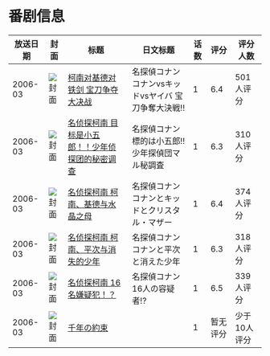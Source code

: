 # 番剧信息

|放送日期|封面|标题|日文标题|话数|评分|评分人数|
|---|---|---|---|---|---|---|
|2006-03|![封面](https://lain.bgm.tv/pic/cover/c/e5/ba/6776_bA2h2.jpg)|[柯南对基德对铁剑 宝刀争夺大决战](https://bangumi.tv/subject/6776)|名探偵コナン コナンvsキッドvsヤイバ 宝刀争奪大決戦!!|1|6.4|501人评分|
|2006-03|![封面](https://lain.bgm.tv/pic/cover/c/49/e9/38123_3gzKO.jpg)|[名侦探柯南 目标是小五郎！！少年侦探团的秘密调查](https://bangumi.tv/subject/38123)|名探偵コナン 標的は小五郎!! 少年探偵団マル秘調査|1|6.3|310人评分|
|2006-03|![封面](https://lain.bgm.tv/pic/cover/c/ec/64/38124_Y1VI8.jpg)|[名侦探柯南 柯南、基德与水晶之母](https://bangumi.tv/subject/38124)|名探偵コナン コナンとキッドとクリスタル・マザー|1|6.4|374人评分|
|2006-03|![封面](https://lain.bgm.tv/pic/cover/c/03/fc/38125_w2iI9.jpg)|[名侦探柯南 柯南、平次与消失的少年](https://bangumi.tv/subject/38125)|名探偵コナン コナンと平次と消えた少年|1|6.3|318人评分|
|2006-03|![封面](https://lain.bgm.tv/pic/cover/c/87/5b/38126_U5F5T.jpg)|[名侦探柯南 16名嫌疑犯！？](https://bangumi.tv/subject/38126)|名探偵コナン 16人の容疑者!?|1|6.5|339人评分|
|2006-03|![封面](https://lain.bgm.tv/pic/cover/c/03/6a/112782_664Ks.jpg)|[千年の約束](https://bangumi.tv/subject/112782)||1|暂无评分|少于10人评分|

